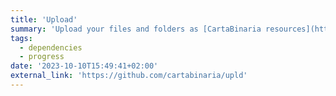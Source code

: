```yaml
---
title: 'Upload'
summary: 'Upload your files and folders as [CartaBinaria resources](https://dynamik.vercel.app) for your fellow students'
tags:
  - dependencies
  - progress
date: '2023-10-10T15:49:41+02:00'
external_link: 'https://github.com/cartabinaria/upld'
---
```

